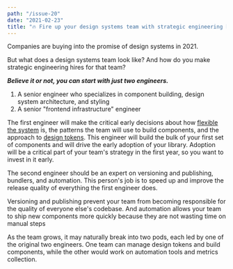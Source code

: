 ```yaml
---
path: "/issue-20"
date: "2021-02-23"
title: "🔥 Fire up your design systems team with strategic engineering hires (#20)"
---
```


Companies are buying into the promise of design systems in 2021.

But what does a design systems team look like? And how do you make strategic engineering hires for that team?

**_Believe it or not, you can start with just two engineers._**

1. A senior engineer who specializes in component building, design system architecture, and styling
2. A senior "frontend infrastructure" engineer

The first engineer will make the critical early decisions about how [flexible the system](/progressive-disclosure-of-complexity) is, the patterns the team will use to build components, and the approach to [design tokens](/design-tokens). This engineer will build the bulk of your first set of components and will drive the early adoption of your library. Adoption will be a critical part of your team's strategy in the first year, so you want to invest in it early.

The second engineer should be an expert on versioning and publishing, bundlers, and automation. This person's job is to speed up and improve the release quality of everything the first engineer does.

Versioning and publishing prevent your team from becoming responsible for the quality of everyone else's codebase. And automation allows your team to ship new components more quickly because they are not wasting time on manual steps

As the team grows, it may naturally break into two pods, each led by one of the original two engineers. One team can manage design tokens and build components, while the other would work on automation tools and metrics collection.
